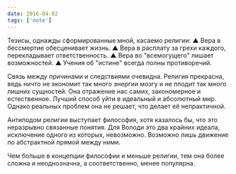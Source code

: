 ```yaml
---
date: 2016-04-02
tags: ['note']
---
```


Тезисы, однажды сформированные мной, касаемо религии:
▲ Вера в бессмертие обесценивает жизнь.
▲ Вера в расплату за грехи каждого, перекладывает ответственность.
▲ Вера во "всемогущего" лишает возможностей.
▲ Учения об "истине" всегда полны противоречий.

Связь между причинами и следствиями очевидна.
Религия прекрасна, ведь ничто не экономит так много энергии мозгу и не плодит так много лишних сущностей. Она отражение нас самих, закономерное и естественное. Лучший способ уйти в идеальный и абсолютный мир. Однако реальных проблем она не решает, что делает её непрактичной.

Антиподом религии выступает философия, хотя казалось бы, что это неразрывно связанные понятия. Для Володи это два крайних идеала, исключение одного из которых, невозможно. Возможно лишь движение по абстрактной прямой между ними.

Чем больше в концепции философии и меньше религии, тем она более сложна и неоднозначна, а соответственно, менее популярна.
